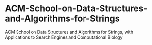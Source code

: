 # ACM-School-on-Data-Structures-and-Algorithms-for-Strings
ACM School on Data Structures and Algorithms for Strings, with Applications to Search Engines and Computational Biology
